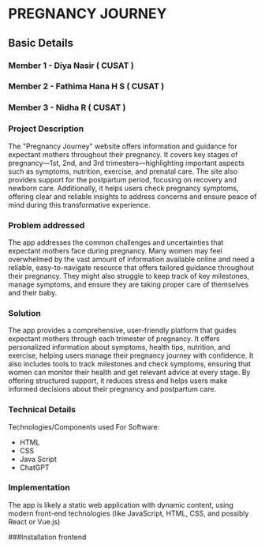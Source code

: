 # PREGNANCY JOURNEY


## Basic Details
### Member 1 - Diya Nasir ( CUSAT )
### Member 2 - Fathima Hana H S ( CUSAT )
### Member 3 - Nidha R ( CUSAT )

### Project Description
The "Pregnancy Journey" website offers information and guidance for expectant mothers throughout their pregnancy. It covers key stages of pregnancy—1st, 2nd, and 3rd trimesters—highlighting important aspects such as symptoms, nutrition, exercise, and prenatal care. The site also provides support for the postpartum period, focusing on recovery and newborn care. Additionally, it helps users check pregnancy symptoms, offering clear and reliable insights to address concerns and ensure peace of mind during this transformative experience.

### Problem addressed 
The app addresses the common challenges and uncertainties that expectant mothers face during pregnancy. Many women may feel overwhelmed by the vast amount of information available online and need a reliable, easy-to-navigate resource that offers tailored guidance throughout their pregnancy. They might also struggle to keep track of key milestones, manage symptoms, and ensure they are taking proper care of themselves and their baby.

### Solution
The app provides a comprehensive, user-friendly platform that guides expectant mothers through each trimester of pregnancy. It offers personalized information about symptoms, health tips, nutrition, and exercise, helping users manage their pregnancy journey with confidence. It also includes tools to track milestones and check symptoms, ensuring that women can monitor their health and get relevant advice at every stage. By offering structured support, it reduces stress and helps users make informed decisions about their pregnancy and postpartum care.

### Technical Details
Technologies/Components used
For Software:
- HTML
- CSS
- Java Script
- ChatGPT


### Implementation
The app is likely a static web application with dynamic content, using modern front-end technologies (like JavaScript, HTML, CSS, and possibly React or Vue.js)

###Installation
frontend




